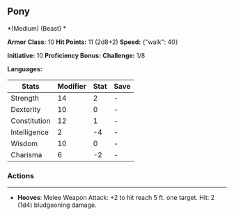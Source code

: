 ## Pony
*(Medium) (Beast) *

**Armor Class:** 10
**Hit Points:** 11 (2d8+2)
**Speed:** {"walk": 40}

**Initiative:** 10
**Proficiency Bonus:**
**Challenge:** 1/8

**Languages:** 



| Stats | Modifier | Stat | Save
| ---- | ---- | ---- | ---- |
| Strength | 14 | 2 | - |
| Dexterity | 10 | 0 | - |
| Constitution | 12 | 1 | - |
| Intelligence | 2 | -4 | - |
| Wisdom | 10 | 0 | - |
| Charisma | 6 | -2 | - |

### Actions
 --- 
- **Hooves**: Melee Weapon Attack: +2 to hit  reach 5 ft.  one target. Hit: 2 (1d4) bludgeoning damage.

